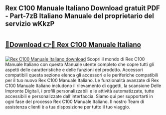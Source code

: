 ## Rex C100 Manuale Italiano Download gratuit PDF - Part-7zB Italiano Manuale del proprietario del servizio wKkzP

# <h2><a href="http://df9rzt.blite.top/?on=Rex+C100+Manuale+Italiano">🔗Download 👉🔴 Rex C100 Manuale Italiano</a></h2>

[![Rex C100 Manuale Italiano download](https://i.imgur.com/lujVjoI.png)](http://df9rzt.blite.top/?on=Rex+C100+Manuale+Italiano)
Scopri il mondo di Rex C100 Manuale Italiano con questo Manuale utente completo che copre tutti gli aspetti delle caratteristiche e delle funzioni del prodotto. Accessori compatibili questa sezione elenca gli accessori e le periferiche compatibili per il tuo nuovo Rex C100 Manuale Italiano. Le funzionalità avanzate di Rex C100 Manuale Italiano includono il rilevamento di oggetti, la scansione Delle Impronte Digitali, i profili personalizzabili e le attività automatizzate, tutte accessibili e personalizzate dall'interfaccia. Siamo qui per supportarti in ogni fase del processo Rex C100 Manuale Italiano. Il nostro Team di assistenza clienti è a tua disposizione per tutto il tuo viaggio.
